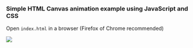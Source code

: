 ### Simple HTML Canvas animation example using JavaScript and CSS

Open `index.html` in a browser (Firefox of Chrome recommended)

![](assets/anime-optimize.gif)
